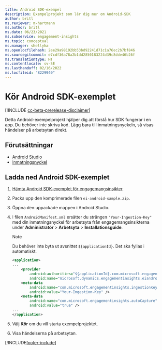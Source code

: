 ```yaml
---
title: Android SDK-exempel
description: Exempelprojekt som lär dig mer om Android-SDK
author: britl
ms.reviewer: m-hartmann
ms.author: britl
ms.date: 06/23/2021
ms.subservice: engagement-insights
ms.topic: conceptual
ms.manager: shellyha
ms.openlocfilehash: 2ee29a98192bb53bd92241d71c1a76ec2b7bf846
ms.sourcegitcommit: e7cdf36a78a2b1dd2850183224d39c8dde46b26f
ms.translationtype: HT
ms.contentlocale: sv-SE
ms.lasthandoff: 02/16/2022
ms.locfileid: "8229940"
---
```

# <a name="run-the-android-sdk-sample"></a>Kör Android SDK-exemplet

[!INCLUDE [cc-beta-prerelease-disclaimer](includes/cc-beta-prerelease-disclaimer.md)]

Detta Android-exempelprojekt hjälper dig att förstå hur SDK fungerar i en app. Du behöver inte skriva kod. Lägg bara till inmatningsnyckeln, så visas händelser på arbetsytan direkt.

## <a name="prerequisites"></a>Förutsättningar

- [Android Studio](https://developer.android.com/studio)
- [Inmatningsnyckel](get-started-android.md)

## <a name="download-the-android-sdk-sample"></a>Ladda ned Android SDK-exemplet

1. [Hämta Android SDK-exemplet för engagemangsinsikter](https://download.pi.dynamics.com/sdk/EI-SDKs/ei-android-sample.zip).
1. Packa upp den komprimerade filen `ei-android-sample.zip`.
1. Öppna den uppackade mappen i Android Studio.
1. I filen `AndroidManifest.xml` ersätter du strängen `"Your-Ingestion-Key"` med din inmatningsnyckel för arbetsyta från engagemangsinsikterna under **Administratör** > **Arbetsyta** > **Installationsguide**. 

   > [!NOTE]
   > Du behöver inte byta ut avsnittet `${applicationId}`. Det ska fyllas i automatiskt.

   ```xml
   <application>
   ...
       <provider
           android:authorities="${applicationId}.com.microsoft.engagementinsights.eiandroidsdk.AnalyticsContentProvider"
           android:name="microsoft.dynamics.engagementinsights.eiandroidsdk.AnalyticsContentProvider" />
       <meta-data
           android:name="com.microsoft.engagementinsights.ingestionKey"
           android:value="Your-Ingestion-Key" />
       <meta-data
           android:name="com.microsoft.engagementinsights.autoCapture"
           android:value="true" />
   ...
   </application>
   ```

1. Välj **Kör** om du vill starta exempelprojektet.
1. Visa händelserna på arbetsytan.


[!INCLUDE[footer-include](../includes/footer-banner.md)]
